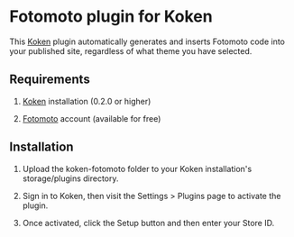 Fotomoto plugin for Koken
=================================

This [Koken](http://koken.me) plugin automatically generates and inserts Fotomoto code into your published site, regardless of what theme you have selected.

Requirements
------------

1. [Koken](http://koken.me) installation (0.2.0 or higher)

2. [Fotomoto](www.fotomoto.com) account (available for free)

Installation
------------

1. Upload the koken-fotomoto folder to your Koken installation's storage/plugins directory.

2. Sign in to Koken, then visit the Settings > Plugins page to activate the plugin.

3. Once activated, click the Setup button and then enter your Store ID.